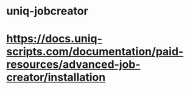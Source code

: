 # uniq-jobcreator

# https://docs.uniq-scripts.com/documentation/paid-resources/advanced-job-creator/installation